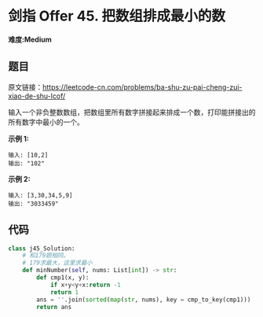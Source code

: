 # 剑指 Offer 45. 把数组排成最小的数
**难度:Medium**
## 题目
原文链接：https://leetcode-cn.com/problems/ba-shu-zu-pai-cheng-zui-xiao-de-shu-lcof/

输入一个非负整数数组，把数组里所有数字拼接起来排成一个数，打印能拼接出的所有数字中最小的一个。

**示例 1:**
```
输入: [10,2]
输出: "102"
```
**示例 2:**
```
输入: [3,30,34,5,9]
输出: "3033459"
```

## 代码
```python
class j45_Solution:
    # 和179题相同。
    # 179求最大，这里求最小
    def minNumber(self, nums: List[int]) -> str:
        def cmp1(x, y):
            if x+y<y+x:return -1
            return 1
        ans = ''.join(sorted(map(str, nums), key = cmp_to_key(cmp1)))
        return ans
```
